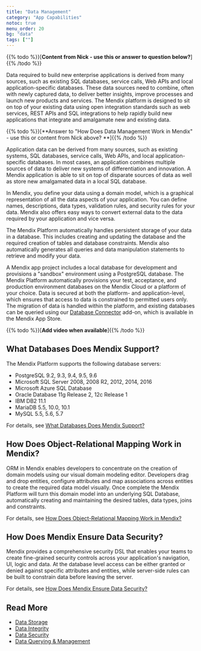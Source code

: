 ```yaml
---
title: "Data Management"
category: "App Capabilities"
notoc: true
menu_order: 20
bg: "data"
tags: [""]
---
```


{{% todo %}}[**Content from Nick - use this or answer to question below?**]{{% /todo %}}

Data required to build new enterprise applications is derived from many sources, such as existing SQL databases, service calls, Web APIs and local application-specific databases. These data sources need to combine, often with newly captured data, to deliver better insights, improve processes and launch new products and services. The Mendix platform is designed to sit on top of your existing data using open integration standards such as web services, REST APIs and SQL integrations to help rapidly build new applications that integrate and amalgamate new and existing data.  

{{% todo %}}[**Answer to "How Does Data Management Work in Mendix" - use this or content from Nick above? **]{{% /todo %}}

Application data can be derived from many sources, such as existing systems, SQL databases, service calls, Web APIs, and local application-specific databases. In most cases, an application combines multiple sources of data to deliver new systems of differentiation and innovation. A Mendix application is able to sit on top of disparate sources of data as well as store new amalgamated data in a local SQL database.

In Mendix, you define your data using a domain model, which is a graphical representation of all the data aspects of your application. You can define names, descriptions, data types, validation rules, and security rules for your data. Mendix also offers easy ways to convert external data to the data required by your application and vice versa.

The Mendix Platform automatically handles persistent storage of your data in a database. This includes creating and updating the database and the required creation of tables and database constraints. Mendix also automatically generates all queries and data manipulation statements to retrieve and modify your data.

A Mendix app project includes a local database for development and provisions a "sandbox" environment using a PostgreSQL database. The Mendix Platform automatically provisions your test, acceptance, and production environment databases on the Mendix Cloud or a platform of your choice. Data is secured at both the platform- and application-level, which ensures that access to data is constrained to permitted users only. The migration of data is handled within the platform, and existing databases can be queried using our [Database Connector](https://appstore.home.mendix.com/link/app/2888/) add-on, which is available in the Mendix App Store.

{{% todo %}}[**Add video when available**]{{% /todo %}}

## What Databases Does Mendix Support?

The Mendix Platform supports the following database servers:

* PostgreSQL 9.2, 9.3, 9.4, 9.5, 9.6
* Microsoft SQL Server 2008, 2008 R2, 2012, 2014, 2016
* Microsoft Azure SQL Database
* Oracle Database 11g Release 2, 12c Release 1
* IBM DB2 11.1
* MariaDB 5.5, 10.0, 10.1
* MySQL 5.5, 5.6, 5.7

For details, see [What Databases Does Mendix Support?](data-storage#database-support)

## How Does Object-Relational Mapping Work in Mendix?

ORM in Mendix enables developers to concentrate on the creation of domain models using our visual domain modeling editor. Developers drag and drop entities, configure attributes and map associations across entities to create the required data model visually. Once complete the Mendix Platform will turn this domain model into an underlying SQL Database, automatically creating and maintaining the desired tables, data types, joins and constraints.

For details, see [How Does Object-Relational Mapping Work in Mendix?](data-storage#object-relational-mapping)

## How Does Mendix Ensure Data Security?

Mendix provides a comprehensive security DSL that enables your teams to create fine-grained security controls across your application's navigation, UI, logic and data. At the database level access can be either granted or denied against specific attributes and entities, while server-side rules can be built to constrain data before leaving the server. 

For details, see [How Does Mendix Ensure Data Security?](data-security#ensure-data-security)

## Read More

* [Data Storage](data-storage)
* [Data Integrity](data-integrity)
* [Data Security](data-security)
* [Data Querying & Management](querying-managing-data)
